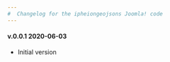```yaml
--- 
#  Changelog for the ipheiongeojsons Joomla! code
---
```

<h4>v.0.0.1 2020-06-03</h4>
<ul>
<li>Initial version</li>
</ul>
